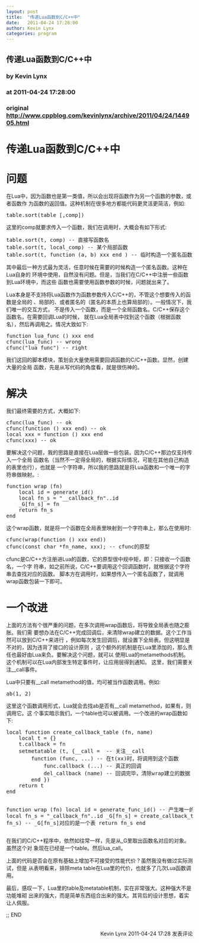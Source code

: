 ```yaml
---
layout: post
title:  "传递Lua函数到C/C++中"
date:   2011-04-24 17:28:00
author: Kevin Lynx
categories: program
---
```


## 传递Lua函数到C/C++中
### by Kevin Lynx
### at 2011-04-24 17:28:00
### original <http://www.cppblog.com/kevinlynx/archive/2011/04/24/144905.html>

<div><h1>传递Lua函数到C/C++中</h1><div><h1>问题</h1><p>在Lua中，因为函数也是第一类值，所以会出现将函数作为另一个函数的参数，或者函数作
为函数的返回值。这种机制在很多地方都能代码更灵活更简洁，例如:</p><pre>
table.sort(table [,comp])
</pre><p>这里的comp就要求传入一个函数，我们在调用时，大概会有如下形式:</p><pre>
table.sort(t, comp) -- 直接写函数名
table.sort(t, local_comp) -- 某个局部函数
table.sort(t, function (a, b) xxx end ) -- 临时构造一个匿名函数
</pre><p>其中最后一种方式最为灵活，任意时候在需要的时候构造一个匿名函数。这种在Lua自身的
环境中使用，自然没有问题。但是，当我们在C/C++中注册一些函数到Lua环境中，而这些
函数也需要使用函数参数的时候，问题就出来了。</p><p>Lua本身是不支持将Lua函数作为函数参数传入C/C++的，不管这个想要传入的函数是全局的
、局部的、或者匿名的（匿名的本质上也算局部的）。一般情况下，我们唯一的交互方式，
不是传入一个函数，而是一个全局函数名。C/C++保存这个函数名，在需要回调Lua的时候，
就在Lua全局表中找到这个函数（根据函数名），然后再调用之。情况大致如下:</p><pre>
function lua_func () xxx end
cfunc(lua_func) -- wrong
cfunc(&quot;lua_func&quot;) -- right
</pre><p>我们这回的脚本模块，策划会大量使用需要回调函数的C/C++函数。显然，创建大量的全局
函数，先是从写代码的角度看，就是很伤神的。</p></div><div><h1>解决</h1><p>我们最终需要的方式，大概如下:</p><pre>
cfunc(lua_func) -- ok
cfunc(function () xxx end) -- ok
local xxx = function () xxx end
cfunc(xxx) -- ok
</pre><p>要解决这个问题，我的思路是直接在Lua层做一些包装。因为C/C++那边仅支持传入一个全局
函数名（当然不一定得全局的，根据实际情况，可能在其他自己构造的表里也行），也就是
一个字符串，所以我的思路就是将Lua函数和一个唯一的字符串做映射。:</p><pre>
function wrap (fn)
    local id = generate_id()
    local fn_s = &quot;__callback_fn&quot;..id
    _G[fn_s] = fn
    return fn_s
end
</pre><p>这个wrap函数，就是将一个函数在全局表里映射到一个字符串上，那么在使用时:</p><pre>
cfunc(wrap(function () xxx end))
cfunc(const char *fn_name, xxx); -- cfunc的原型
</pre><p>cfunc是C/C++方注册进Lua的函数，它的原型很中规中矩，即：只接收一个函数名，一个字
符串，如之前所说，C/C++要调用这个回调函数时，就根据这个字符串去查找对应的函数。
脚本方在调用时，如果想传入一个匿名函数了，就调用wrap函数包装一下即可。</p></div><div><h1>一个改进</h1><p>上面的方法有个很严重的问题，在多次调用wrap函数后，将导致全局表也随之膨胀。我们需
要想办法在C/C++完成回调后，来清除wrap建立的数据。这个工作当然可以放到C/C++来进行
，例如每次发生回调后，就设置下全局表。但这明显是不对的，因为违背了接口的设计原则
，这个额外的机制是在Lua里添加的，那么责任也最好由Lua来负。要解决这个问题，就可以
使用Lua的metamethods机制。这个机制可以在Lua内部发生特定事件时，让应用层得到通知。
这里，我们需要关注__call事件。</p><p>Lua中只要有__call metamethod的值，均可被当作函数调用。例如:</p><pre>
ab(1, 2)
</pre><p>这里这个函数调用形式，Lua就会去找ab是否有__call metamethod，如果有，则调用它。这
个事实暗示我们，一个table也可以被调用。一个改进的wrap函数如下:</p><pre>
local function create_callback_table (fn, name)
    local t = {}
    t.callback = fn
    setmetatable (t, {__call =  -- 关注__call
        function (func, ...) -- 在t(xx)时，将调用到这个函数
            func.callback (...) -- 真正的回调
            del_callback (name) -- 回调完毕，清除wrap建立的数据
        end })
    return t
end

function wrap (fn)
    local id = generate_func_id() -- 产生唯一的id
    local fn_s = &quot;_callback_fn&quot;..id
    _G[fn_s] = create_callback_table(fn, fn_s) -- _G[fn_s]对应的是一个表
    return fn_s
end
</pre><p>在我们的C/C++程序中，依然如往常一样，先是从_G里取出函数名对应的对象。虽然这个对
象现在已经是一个table。然后lua_call。</p><p>上面的代码是否会在原有基础上增加不可接受的性能代价？虽然我没有做过实际测试，但是
从表明看来，排除meta table在Lua里的代价，也就多了几次Lua函数调用。</p><p>最后，感叹一下，Lua里的table及metatable机制，实在非常强大。这种强大不是功能堆砌
出来的强大，而是简单东西组合出来的强大。其背后的设计思想，着实让人佩服。</p><p>;; END</p></div></div><img src="http://www.cppblog.com/kevinlynx/aggbug/144905.html" width="1" height="1"><br><br><div align="right"><a style="text-decoration:none" href="http://www.cppblog.com/kevinlynx/">Kevin Lynx</a> 2011-04-24 17:28 <a href="http://www.cppblog.com/kevinlynx/archive/2011/04/24/144905.html#Feedback" style="text-decoration:none">发表评论</a></div>